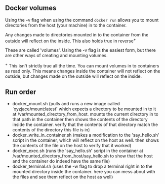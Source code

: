 ## Docker volumes
Using the -v flag when using the command `docker run` allows you to mount directories from the host (your machine) in to the container.

Any changes made to directories mounted in to the container from the outside will reflect on the inside. This also holds true in reverse<sup>+</sup>

These are called 'volumes'. Using the -v flag is the easiest form, but there are other ways of creating and mounting volumes.

<sup>+</sup> This isn't strictly true all the time. You can mount volumes in to containers as read only. This means changes inside the container will not reflect on the outside, but changes made on the outside will reflect on the inside.


## Run order
* docker_mount.sh (pulls and runs a new image called 'xyzjace/mount:latest' which expects a directory to be mounted in to it at /var/mounted_directory_from_host. mounts the current directory in to that path in the container then shows the contents of the directory inside the container. verify that the contents of that directory match the contents of the directory this file is in)
* docker_write_in_container.sh (makes a modification to the 'say_hello.sh' script in the container, which will reflect on the host as well. then shows the contents of the file on the host to verify that it worked)
* docker_exec.sh (runs the 'say_hello.sh' script in the container at /var/mounted_directory_from_host/say_hello.sh to show that the host and the container do indeed have the same file)
* docker_terminal.sh (uses the -w flag to drop a terminal right in to the mounted directory inside the container. here you can mess about with the files and see them reflect on the host as well)
